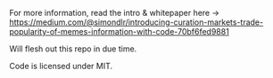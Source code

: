 For more information, read the intro & whitepaper here -> https://medium.com/@simondlr/introducing-curation-markets-trade-popularity-of-memes-information-with-code-70bf6fed9881

Will flesh out this repo in due time.

Code is licensed under MIT.
